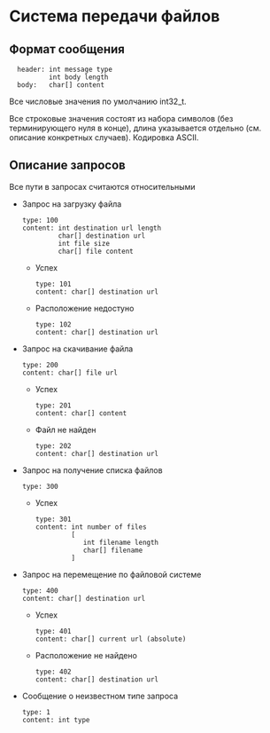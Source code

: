 # Система передачи файлов

## Формат сообщения

      header: int message type
              int body length
      body:   char[] content

Все числовые значения по умолчанию int32_t.

Все строковые значения состоят из набора символов (без терминирующего нуля в конце), длина указывается отдельно (см. описание конкретных случаев). Кодировка ASCII.

## Описание запросов

Все пути в запросах считаются относительными

- Запрос на загрузку файла

      type: 100
      content: int destination url length
               char[] destination url
               int file size
               char[] file content

  - Успех

        type: 101
        content: char[] destination url

  - Расположение недостуно

        type: 102
        content: char[] destination url

- Запрос на скачивание файла

      type: 200
      content: char[] file url

  - Успех

        type: 201
        content: char[] content

  - Файл не найден

        type: 202
        content: char[] destination url


- Запрос на получение списка файлов

      type: 300

  - Успех

        type: 301
        content: int number of files
                 [
                    int filename length
                    char[] filename
                 ]                 

- Запрос на перемещение по файловой системе

      type: 400
      content: char[] destination url
      
      
  - Успех

        type: 401
        content: char[] current url (absolute)

  - Расположение не найдено

        type: 402
        content: char[] destination url

- Сообщение о неизвестном типе запроса

      type: 1
      content: int type
